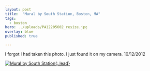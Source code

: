 ```yaml
---
layout: post
title:  "Mural by South Station, Boston, MA"
tags:
  - boston
hero: ../uploads/PA12205602_resize.jpg
overlay: blue
published: true

---
```


I forgot I had taken this photo. I just found it on my camera. 10/12/2012

[![Mural by South Station](../uploads/PA12205602_resize.jpg){:.lead}](../uploads/PA12205602.jpg)